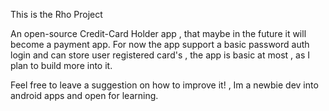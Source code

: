 This is the Rho Project

  An open-source Credit-Card Holder app , that maybe in the future it will become a payment app.
  For now the app support a basic password auth login and can store user registered card's , the app is basic at most , as I plan to build more into it.

  Feel free to leave a suggestion on how to improve it! , Im a newbie dev into android apps and open for learning.
